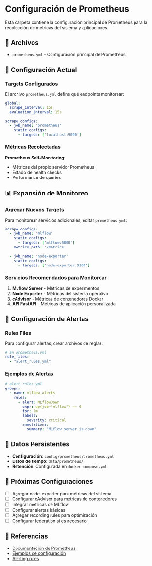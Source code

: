# Configuración de Prometheus

Esta carpeta contiene la configuración principal de Prometheus para la recolección de métricas del sistema y aplicaciones.

## 📁 Archivos

- `prometheus.yml` - Configuración principal de Prometheus

## 🔧 Configuración Actual

### Targets Configurados

El archivo `prometheus.yml` define qué endpoints monitorear:

```yaml
global:
  scrape_interval: 15s
  evaluation_interval: 15s

scrape_configs:
  - job_name: 'prometheus'
    static_configs:
      - targets: ['localhost:9090']
```

### Métricas Recolectadas

**Prometheus Self-Monitoring**:

- Métricas del propio servidor Prometheus
- Estado de health checks
- Performance de queries

## 📊 Expansión de Monitoreo

### Agregar Nuevos Targets

Para monitorear servicios adicionales, editar `prometheus.yml`:

```yaml
scrape_configs:
  - job_name: 'mlflow'
    static_configs:
      - targets: ['mlflow:5000']
    metrics_path: '/metrics'
    
  - job_name: 'node-exporter'
    static_configs:
      - targets: ['node-exporter:9100']
```

### Servicios Recomendados para Monitorear

1. **MLflow Server** - Métricas de experimentos
2. **Node Exporter** - Métricas del sistema operativo
3. **cAdvisor** - Métricas de contenedores Docker
4. **API FastAPI** - Métricas de aplicación personalizada

## 🔄 Configuración de Alertas

### Rules Files

Para configurar alertas, crear archivos de reglas:

```yaml
# En prometheus.yml
rule_files:
  - "alert_rules.yml"
```

### Ejemplos de Alertas

```yaml
# alert_rules.yml
groups:
  - name: mlflow_alerts
    rules:
      - alert: MLflowDown
        expr: up{job="mlflow"} == 0
        for: 5m
        labels:
          severity: critical
        annotations:
          summary: "MLflow server is down"
```

## 📁 Datos Persistentes

- **Configuración**: `config/prometheus/prometheus.yml`
- **Datos de tiempo**: `data/prometheus/`
- **Retención**: Configurada en `docker-compose.yml`

## 🚀 Próximas Configuraciones

- [ ] Agregar node-exporter para métricas del sistema
- [ ] Configurar cAdvisor para métricas de contenedores
- [ ] Integrar métricas de MLflow
- [ ] Configurar alertas básicas
- [ ] Agregar recording rules para optimización
- [ ] Configurar federation si es necesario

## 📖 Referencias

- [Documentación de Prometheus](https://prometheus.io/docs/)
- [Ejemplos de configuración](https://github.com/prometheus/prometheus/tree/main/config)
- [Alerting rules](https://prometheus.io/docs/prometheus/latest/configuration/alerting_rules/)
